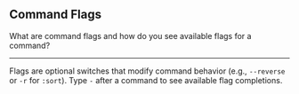 ## Command Flags

What are command flags and how do you see available flags for a command?

---

Flags are optional switches that modify command behavior (e.g., `--reverse` or `-r` for `:sort`). Type `-` after a command to see available flag completions.


